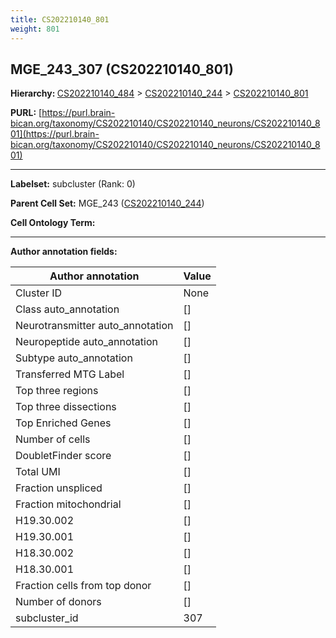 ```yaml
---
title: CS202210140_801
weight: 801
---
```

## MGE_243_307 (CS202210140_801)
<b>Hierarchy: </b>
[CS202210140_484](../CS202210140_484) >
[CS202210140_244](../CS202210140_244) >
[CS202210140_801](../CS202210140_801)

**PURL:** [https://purl.brain-bican.org/taxonomy/CS202210140/CS202210140_neurons/CS202210140_801](https://purl.brain-bican.org/taxonomy/CS202210140/CS202210140_neurons/CS202210140_801)

---


**Labelset:** subcluster (Rank: 0)

**Parent Cell Set:** MGE_243 ([CS202210140_244](../CS202210140_244))



**Cell Ontology Term:** 

[MARKER GENES.]: #


---

[TRANSFERRED ANNOTATIONS.]: #


[AUTHOR ANNOTATION FIELDS.]: #


**Author annotation fields:**

| Author annotation | Value |
|-------------------|-------|
|Cluster ID|None|
|Class auto_annotation|[]|
|Neurotransmitter auto_annotation|[]|
|Neuropeptide auto_annotation|[]|
|Subtype auto_annotation|[]|
|Transferred MTG Label|[]|
|Top three regions|[]|
|Top three dissections|[]|
|Top Enriched Genes|[]|
|Number of cells|[]|
|DoubletFinder score|[]|
|Total UMI|[]|
|Fraction unspliced|[]|
|Fraction mitochondrial|[]|
|H19.30.002|[]|
|H19.30.001|[]|
|H18.30.002|[]|
|H18.30.001|[]|
|Fraction cells from top donor|[]|
|Number of donors|[]|
|subcluster_id|307|
